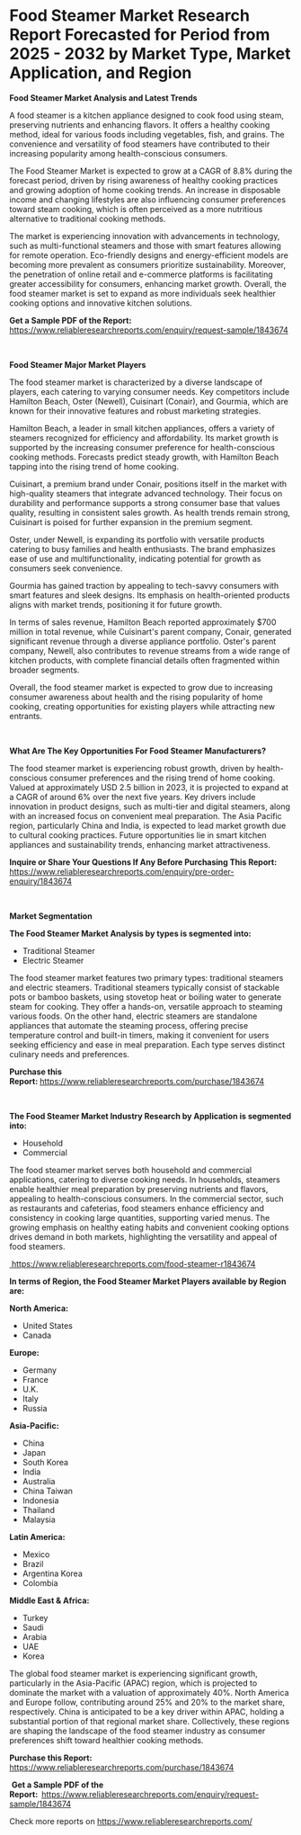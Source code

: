 <p><h1>Food Steamer Market Research Report Forecasted for Period from 2025 -  2032 by Market Type, Market Application, and Region</h1></p><p><strong>Food Steamer Market Analysis and Latest Trends</strong></p>
<p><p>A food steamer is a kitchen appliance designed to cook food using steam, preserving nutrients and enhancing flavors. It offers a healthy cooking method, ideal for various foods including vegetables, fish, and grains. The convenience and versatility of food steamers have contributed to their increasing popularity among health-conscious consumers. </p><p>The Food Steamer Market is expected to grow at a CAGR of 8.8% during the forecast period, driven by rising awareness of healthy cooking practices and growing adoption of home cooking trends. An increase in disposable income and changing lifestyles are also influencing consumer preferences toward steam cooking, which is often perceived as a more nutritious alternative to traditional cooking methods. </p><p>The market is experiencing innovation with advancements in technology, such as multi-functional steamers and those with smart features allowing for remote operation. Eco-friendly designs and energy-efficient models are becoming more prevalent as consumers prioritize sustainability. Moreover, the penetration of online retail and e-commerce platforms is facilitating greater accessibility for consumers, enhancing market growth. Overall, the food steamer market is set to expand as more individuals seek healthier cooking options and innovative kitchen solutions.</p></p>
<p><strong>Get a Sample PDF of the Report:&nbsp;</strong> <a href="https://www.reliableresearchreports.com/enquiry/request-sample/1843674?utm_campaign=2227&utm_medium=2&utm_source=Github&utm_content=ia&utm_term=06022025&utm_id=food-steamer">https://www.reliableresearchreports.com/enquiry/request-sample/1843674</a></p>
<p>&nbsp;</p>
<p><strong>Food Steamer Major Market Players</strong></p>
<p><p>The food steamer market is characterized by a diverse landscape of players, each catering to varying consumer needs. Key competitors include Hamilton Beach, Oster (Newell), Cuisinart (Conair), and Gourmia, which are known for their innovative features and robust marketing strategies.</p><p>Hamilton Beach, a leader in small kitchen appliances, offers a variety of steamers recognized for efficiency and affordability. Its market growth is supported by the increasing consumer preference for health-conscious cooking methods. Forecasts predict steady growth, with Hamilton Beach tapping into the rising trend of home cooking.</p><p>Cuisinart, a premium brand under Conair, positions itself in the market with high-quality steamers that integrate advanced technology. Their focus on durability and performance supports a strong consumer base that values quality, resulting in consistent sales growth. As health trends remain strong, Cuisinart is poised for further expansion in the premium segment.</p><p>Oster, under Newell, is expanding its portfolio with versatile products catering to busy families and health enthusiasts. The brand emphasizes ease of use and multifunctionality, indicating potential for growth as consumers seek convenience.</p><p>Gourmia has gained traction by appealing to tech-savvy consumers with smart features and sleek designs. Its emphasis on health-oriented products aligns with market trends, positioning it for future growth.</p><p>In terms of sales revenue, Hamilton Beach reported approximately $700 million in total revenue, while Cuisinart's parent company, Conair, generated significant revenue through a diverse appliance portfolio. Oster's parent company, Newell, also contributes to revenue streams from a wide range of kitchen products, with complete financial details often fragmented within broader segments. </p><p>Overall, the food steamer market is expected to grow due to increasing consumer awareness about health and the rising popularity of home cooking, creating opportunities for existing players while attracting new entrants.</p></p>
<p>&nbsp;</p>
<p><strong>What Are The Key Opportunities For Food Steamer Manufacturers?</strong></p>
<p><p>The food steamer market is experiencing robust growth, driven by health-conscious consumer preferences and the rising trend of home cooking. Valued at approximately USD 2.5 billion in 2023, it is projected to expand at a CAGR of around 6% over the next five years. Key drivers include innovation in product designs, such as multi-tier and digital steamers, along with an increased focus on convenient meal preparation. The Asia Pacific region, particularly China and India, is expected to lead market growth due to cultural cooking practices. Future opportunities lie in smart kitchen appliances and sustainability trends, enhancing market attractiveness.</p></p>
<p><strong>Inquire or Share Your Questions If Any Before Purchasing This Report:</strong> <a href="https://www.reliableresearchreports.com/enquiry/pre-order-enquiry/1843674?utm_campaign=2227&utm_medium=2&utm_source=Github&utm_content=ia&utm_term=06022025&utm_id=food-steamer">https://www.reliableresearchreports.com/enquiry/pre-order-enquiry/1843674</a></p>
<p>&nbsp;</p>
<p><strong>Market Segmentation</strong></p>
<p><strong>The Food Steamer Market Analysis by types is segmented into:</strong></p>
<p><ul><li>Traditional Steamer</li><li>Electric Steamer</li></ul></p>
<p><p>The food steamer market features two primary types: traditional steamers and electric steamers. Traditional steamers typically consist of stackable pots or bamboo baskets, using stovetop heat or boiling water to generate steam for cooking. They offer a hands-on, versatile approach to steaming various foods. On the other hand, electric steamers are standalone appliances that automate the steaming process, offering precise temperature control and built-in timers, making it convenient for users seeking efficiency and ease in meal preparation. Each type serves distinct culinary needs and preferences.</p></p>
<p><strong>Purchase this Report:&nbsp;</strong><a href="https://www.reliableresearchreports.com/purchase/1843674?utm_campaign=2227&utm_medium=2&utm_source=Github&utm_content=ia&utm_term=06022025&utm_id=food-steamer">https://www.reliableresearchreports.com/purchase/1843674</a></p>
<p>&nbsp;</p>
<p><strong>The Food Steamer Market Industry Research by Application is segmented into:</strong></p>
<p><ul><li>Household</li><li>Commercial</li></ul></p>
<p><p>The food steamer market serves both household and commercial applications, catering to diverse cooking needs. In households, steamers enable healthier meal preparation by preserving nutrients and flavors, appealing to health-conscious consumers. In the commercial sector, such as restaurants and cafeterias, food steamers enhance efficiency and consistency in cooking large quantities, supporting varied menus. The growing emphasis on healthy eating habits and convenient cooking options drives demand in both markets, highlighting the versatility and appeal of food steamers.</p></p>
<p><a href="https://www.reliableresearchreports.com/food-steamer-r1843674?utm_campaign=2227&utm_medium=2&utm_source=Github&utm_content=ia&utm_term=06022025&utm_id=food-steamer">&nbsp;https://www.reliableresearchreports.com/food-steamer-r1843674</a></p>
<p><strong>In terms of Region, the Food Steamer Market Players available by Region are:</strong></p>
<p>
    <p> <strong> North America: </strong>
        <ul>
            <li>United States</li>
            <li>Canada</li>
        </ul>
        </p> 
    <p> <strong> Europe: </strong>
        <ul>
            <li>Germany</li>
            <li>France</li>
            <li>U.K.</li>
            <li>Italy</li>
            <li>Russia</li>
        </ul>
        </p> 
    <p> <strong> Asia-Pacific: </strong>
        <ul>
            <li>China</li>
            <li>Japan</li>
            <li>South Korea</li>
            <li>India</li>
            <li>Australia</li>
            <li>China Taiwan</li>
            <li>Indonesia</li>
            <li>Thailand</li>
            <li>Malaysia</li>
        </ul>
        </p> 
    <p> <strong> Latin America: </strong>
        <ul>
            <li>Mexico</li>
            <li>Brazil</li>
            <li>Argentina Korea</li>
            <li>Colombia</li>
        </ul>
        </p> 
    <p> <strong> Middle East & Africa: </strong>
        <ul>
            <li>Turkey</li>
            <li>Saudi</li>
            <li>Arabia</li>
            <li>UAE</li>
            <li>Korea</li>
        </ul>
    </p>
    </p>
<p><p>The global food steamer market is experiencing significant growth, particularly in the Asia-Pacific (APAC) region, which is projected to dominate the market with a valuation of approximately 40%. North America and Europe follow, contributing around 25% and 20% to the market share, respectively. China is anticipated to be a key driver within APAC, holding a substantial portion of that regional market share. Collectively, these regions are shaping the landscape of the food steamer industry as consumer preferences shift toward healthier cooking methods.</p></p>
<p><strong>Purchase this Report: </strong><a href="https://www.reliableresearchreports.com/purchase/1843674?utm_campaign=2227&utm_medium=2&utm_source=Github&utm_content=ia&utm_term=06022025&utm_id=food-steamer">https://www.reliableresearchreports.com/purchase/1843674</a></p>
<p>&nbsp;<strong>Get a Sample PDF of the Report:&nbsp;&nbsp;</strong><a href="https://www.reliableresearchreports.com/enquiry/request-sample/1843674?utm_campaign=2227&utm_medium=2&utm_source=Github&utm_content=ia&utm_term=06022025&utm_id=food-steamer">https://www.reliableresearchreports.com/enquiry/request-sample/1843674</a></p>
<p><strong></strong></p>
<p>Check more reports on <a href="https://www.reliableresearchreports.com/?utm_campaign=2227&utm_medium=2&utm_source=Github&utm_content=ia&utm_term=06022025&utm_id=food-steamer">https://www.reliableresearchreports.com/</a></p>